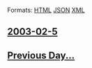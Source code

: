
Formats: [HTML](2003/02/5/index.html)  [JSON](2003/02/5/index.json)  [XML](2003/02/5/index.xml)  

## [2003-02-5](/news/2003/02/5/index.md)

## [Previous Day...](/news/2003/02/4/index.md)

